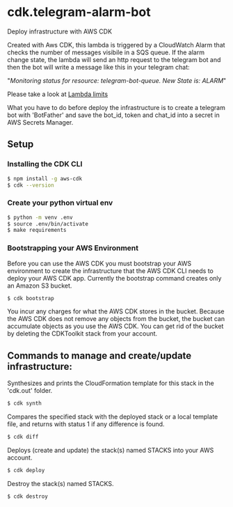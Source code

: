 # cdk.telegram-alarm-bot
Deploy infrastructure with AWS CDK

Created with Aws CDK, this lambda is triggered by a CloudWatch Alarm that checks the number of messages
visibile in a SQS queue. If the alarm change state, the lambda will send an http request to the telegram
bot and then the bot will write a message like this in your telegram chat:

"<i>Monitoring status for resource: telegram-bot-queue. New State is: ALARM</i>"

Please take a look at <a href="https://docs.aws.amazon.com/lambda/latest/dg/limits.html">Lambda limits</a>

What you have to do before deploy the infrastructure is to create a telegram bot with 'BotFather' and
save the bot_id, token and chat_id into a secret in AWS Secrets Manager.

## Setup

### Installing the CDK CLI

```sh
$ npm install -g aws-cdk
$ cdk --version
```

### Create your python virtual env

```sh
$ python -m venv .env
$ source .env/bin/activate
$ make requirements
```

### Bootstrapping your AWS Environment
Before you can use the AWS CDK you must bootstrap your AWS environment to create the infrastructure that the AWS CDK CLI needs to deploy your AWS CDK app. Currently the bootstrap command creates only an Amazon S3 bucket.

```sh
$ cdk bootstrap
```

You incur any charges for what the AWS CDK stores in the bucket. Because the AWS CDK does not remove any objects from the bucket, the bucket can accumulate objects as you use the AWS CDK. You can get rid of the bucket by deleting the CDKToolkit stack from your account.

## Commands to manage and create/update infrastructure:

Synthesizes and prints the CloudFormation template for this stack in the 'cdk.out' folder.
```sh
$ cdk synth
```

Compares the specified stack with the deployed stack or a local template file, and returns with status 1 if any difference is found.
```sh
$ cdk diff
```

Deploys (create and update) the stack(s) named STACKS into your AWS account.
```sh
$ cdk deploy
```

Destroy the stack(s) named STACKS.
```sh
$ cdk destroy
```